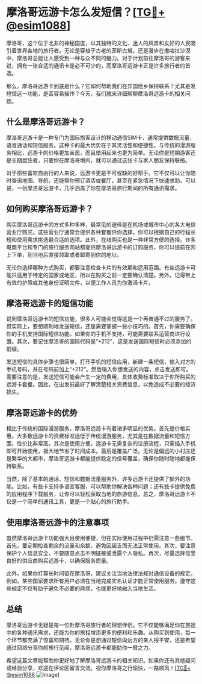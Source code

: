 # 摩洛哥远游卡怎么发短信？[[TG💪+ @esim1088](https://t.me/s/esim1088)]

摩洛哥，这个位于北非的神秘国度，以其独特的文化、迷人的风景和友好的人民吸引着世界各地的旅行者。无论是穿梭于古老的菲斯古城，还是漫步在撒哈拉沙漠中，摩洛哥总能让人感受到一种与众不同的魅力。对于计划前往摩洛哥的游客来说，拥有一张合适的通讯卡是必不可少的，而摩洛哥远游卡正是许多旅行者的首选。

那么，摩洛哥远游卡到底是什么？它如何帮助我们在异国他乡保持联系？尤其是发短信这一功能，是否容易操作？今天，我们就来详细聊聊摩洛哥远游卡的相关问题。

## 什么是摩洛哥远游卡？

摩洛哥远游卡是一种专门为国际旅客设计的移动通信SIM卡，通常提供数据流量、语音通话和短信服务。这种卡的最大优势在于其灵活性和便捷性。与传统的漫游服务相比，远游卡的价格更加亲民，而且使用起来也更为简单。无论你是短期游客还是长期居住者，只要你在摩洛哥境内，就可以通过这张卡与家人朋友保持联络。

对于那些喜欢自由行的人来说，远游卡更是不可或缺的好帮手。它不仅可以让你随时查询地图、导航，还能帮你预订酒店或餐厅，甚至在紧急情况下快速求助。可以说，一张摩洛哥远游卡，几乎涵盖了你在摩洛哥旅行期间的所有通讯需求。

## 如何购买摩洛哥远游卡？

购买摩洛哥远游卡的方式多种多样，最常见的途径是在机场或城市中心的各大电信营业厅购买。这些营业厅通常会提供各种套餐供你选择，你可以根据自己的行程长短和使用需求挑选最合适的选项。此外，在线购买也是一种非常方便的选择。许多电商平台和专门的旅行服务网站都提供摩洛哥远游卡的订购服务，你可以提前在网上下单，到当地后直接领取或者邮寄到你的地址。

无论你选择哪种方式购买，都要注意检查卡片的有效期和适用范围。有些远游卡可能只适用于特定的国家或地区，所以在购买之前一定要确认清楚。另外，记得带上有效的护照或其他身份证明文件，以便工作人员为你激活卡片。

## 摩洛哥远游卡的短信功能

说到摩洛哥远游卡的短信功能，很多人可能会觉得这是一个再普通不过的服务了。但实际上，要想顺利地发送短信，还是需要掌握一些小技巧的。首先，你需要确保你的手机支持国际短信功能。如果你的手机不支持，可能需要联系运营商进行设置。其次，要记住摩洛哥的国际代码是“+212”，这是发送国际短信时必须添加的前缀。

发送短信的具体步骤也很简单。打开手机的短信应用，新建一条短信，输入对方的手机号码，并在号码前加上“+212”。然后输入你想发送的内容，点击发送即可。需要注意的是，发送短信可能会产生一定的费用，具体收费标准取决于你所购买的远游卡套餐。因此，在出发前最好了解清楚相关资费信息，以免造成不必要的经济损失。

## 摩洛哥远游卡的优势

相比于传统的国际漫游服务，摩洛哥远游卡有着诸多明显的优势。首先是价格实惠。大多数远游卡的资费标准远低于传统漫游服务，尤其是在数据流量和短信方面，性价比非常高。其次是使用方便。远游卡无需复杂的注册流程，只需插入手机即可开始使用，极大地节省了时间成本。最后是覆盖广泛。无论是偏远的小村庄还是繁华的大都市，摩洛哥远游卡都能提供稳定的信号覆盖，确保你随时随地都能保持联系。

当然，除了基本的通话、短信和数据流量服务外，许多远游卡还提供了额外的功能。比如，有些卡支持多语言客服，可以帮助你解决各种问题；还有些卡提供免费的应用程序下载服务，让你可以轻松获取当地的旅游信息。总之，摩洛哥远游卡不仅是一个简单的通讯工具，更是一个贴心的旅行助手。

## 使用摩洛哥远游卡的注意事项

虽然摩洛哥远游卡功能强大且使用便捷，但在实际使用过程中仍需注意一些细节。首先，要定期检查剩余的流量和余额，避免因超支而无法正常使用。其次，要注意保护个人信息安全，不要随意点击不明链接或泄露个人隐私。再次，尽量选择信誉良好的供应商购买远游卡，以确保服务质量。

此外，如果你打算长时间留在摩洛哥，建议关注当地法律法规对通信设备的规定。例如，某些国家要求所有用户必须在当地完成实名认证才能正常使用服务。遵守这些规定不仅有助于避免不必要的麻烦，也能更好地融入当地生活。

## 总结

摩洛哥远游卡无疑是每一位赴摩洛哥旅行者的理想伴侣。它不仅能够满足你在旅途中的各种通讯需求，还能为你的旅程增添更多的便利和乐趣。从购买到使用，每一个环节都充满了惊喜和期待。无论你是想通过短信向远方的亲人报平安，还是希望通过网络分享你的旅行见闻，摩洛哥远游卡都能助你一臂之力。

希望这篇文章能帮助你更好地了解摩洛哥远游卡的相关知识。如果你还有其他疑问或经验分享，欢迎在评论区留言交流。祝你摩洛哥之行愉快，一路顺风！[[TG💪+ @esim1088](https://t.me/s/esim1088) ![Image](https://i.postimg.cc/4NQfJmqS/Snipaste-2025-05-13-00-14-12.png)]